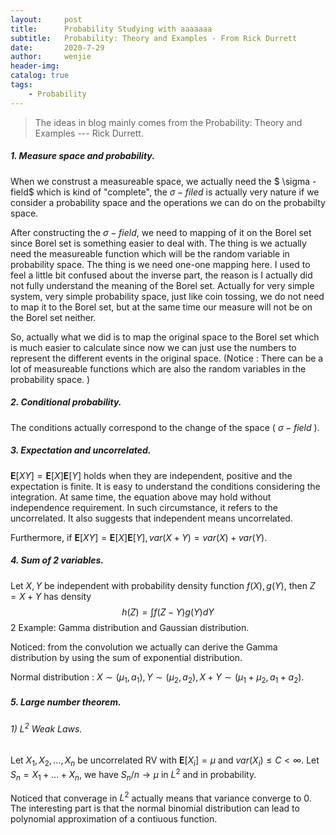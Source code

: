 ```yaml
---
layout:     post
title:      Probability Studying with aaaaaaa
subtitle:   Probability: Theory and Examples - From Rick Durrett
date:       2020-7-29
author:     wenjie 
header-img: 
catalog: true
tags:
    - Probability
---
```


> The ideas in blog mainly comes from the Probability: Theory and Examples --- Rick Durrett.

##### 1.  Measure space and probability.

When we construst a measureable space, we actually need the $ \sigma -field$ which is kind of "complete", the $\sigma-filed$ is actually very nature if we consider a probability space and the operations we can do on the probabilty space. 

After constructing the $\sigma-field$, we need to mapping of it on the Borel set since Borel set is something easier to deal with. The thing is we actually need the measureable function which will be the random variable in probability space. The thing is we need one-one mapping here. I used to feel a little bit confused about the inverse part, the reason is I actually did not fully understand the meaning of the Borel set. Actually for very simple system, very simple probability space, just like coin tossing, we do not need to map it to the Borel set, but at the same time our measure will not be on the Borel set neither. 

So, actually what we did is to map the original space to the Borel set which is much easier to calculate since now we can just use the numbers to represent the different events in the original space. (Notice : There can be a lot of measureable functions which are also the random variables in the probability space. )

##### 2. Conditional probability.

The conditions actually correspond to the change of the space ( $\sigma-field$ ). 

##### 3. Expectation and uncorrelated.

$\mathbf{E}[XY]=\mathbf{E}[X]\mathbf{E}[Y]$ holds when they are independent, positive and the expectation is finite. It is easy to understand the conditions considering the integration. At same time, the equation above may hold without independence requirement. In such circumstance, it refers to the uncorrelated. It also suggests that independent means uncorrelated.

Furthermore, if $\mathbf{E}[XY]=\mathbf{E}[X]\mathbf{E}[Y], var(X+Y)=var(X)+var(Y)$.

##### 4. Sum of 2 variables.

Let $X,Y$ be independent with probability density function $f(X),g(Y)$, then $Z=X+Y$ has density
$$
h(Z)=\int f(Z-Y)g(Y)dY
$$
2 Example: Gamma distribution and Gaussian distribution.

Noticed: from the convolution we actually can derive the Gamma distribution by using the sum of exponential distribution.

Normal distribution : $X\sim (\mu_1,a_1), Y\sim(\mu_2,a_2), X+Y \sim (\mu_1+\mu_2,a_1+a_2)$.

##### 5. Large number theorem.

###### 1) $L^2$ Weak Laws. 

Let $X_1,X_2,...,X_n$ be uncorrelated RV with $\mathbf{E}[X_i]=\mu$ and $var(X_i)\leq C <\infty$. Let $S_n=X_1+...+X_n$, we have $S_n/n\rightarrow \mu$ in $L^2$ and in probability.

Noticed that converage in $L^2$ actually means that variance converge to 0. The interesting part is that the normal binomial distribution can lead to polynomial approximation of a contiuous function.

